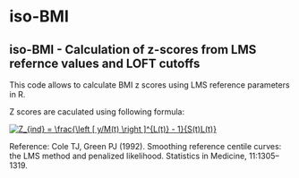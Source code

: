 # iso-BMI



## iso-BMI -  Calculation of z-scores from LMS refernce values and LOFT cutoffs

This code allows to calculate BMI z scores using LMS reference parameters in R. 

Z scores are caculated using following formula: 

<a href="https://www.codecogs.com/eqnedit.php?latex=Z_{ind}&space;=&space;\frac{\left&space;[&space;y/M(t)&space;\right&space;]^{L(t)}&space;-&space;1}{S(t)L(t)}" target="_blank"><img src="https://latex.codecogs.com/gif.latex?Z_{ind}&space;=&space;\frac{\left&space;[&space;y/M(t)&space;\right&space;]^{L(t)}&space;-&space;1}{S(t)L(t)}" title="Z_{ind} = \frac{\left [ y/M(t) \right ]^{L(t)} - 1}{S(t)L(t)}" /></a>

Reference:
Cole TJ, Green PJ (1992). Smoothing reference centile curves: the LMS method and penalized likelihood. Statistics in Medicine, 11:1305–1319.
